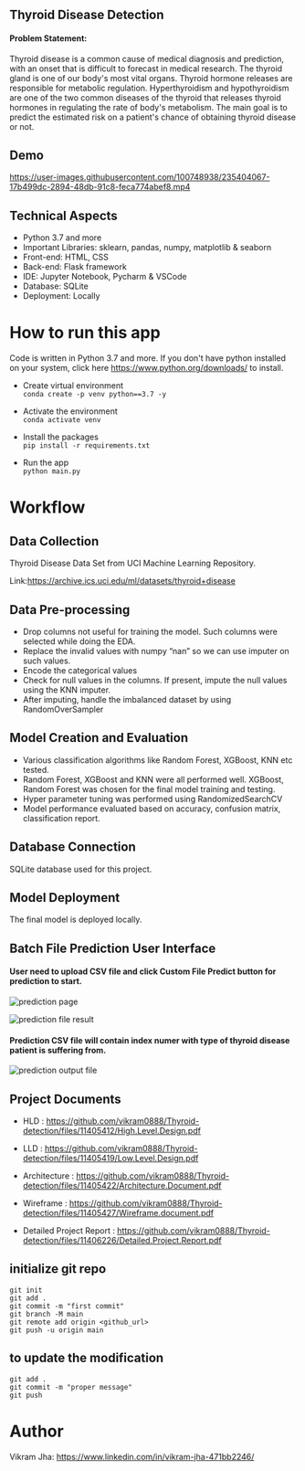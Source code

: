 ## Thyroid Disease Detection

#### Problem Statement:
    
   Thyroid disease is a common cause of medical diagnosis and prediction, with an onset
   that is difficult to forecast in medical research. The thyroid gland is one of our body's
   most vital organs. Thyroid hormone releases are responsible for metabolic regulation.
   Hyperthyroidism and hypothyroidism are one of the two common diseases of the thyroid
   that releases thyroid hormones in regulating the rate of body's metabolism.
   The main goal is to predict the estimated risk on a patient's chance of obtaining thyroid
   disease or not.

## Demo

https://user-images.githubusercontent.com/100748938/235404067-17b499dc-2894-48db-91c8-feca774abef8.mp4




## Technical Aspects

- Python 3.7 and more
- Important Libraries: sklearn, pandas, numpy, matplotlib & seaborn
- Front-end: HTML, CSS 
- Back-end: Flask framework
- IDE: Jupyter Notebook, Pycharm & VSCode
- Database: SQLite
- Deployment: Locally

# How to run this app 

Code is written in Python 3.7 and more. If you don't have python installed on your system, click here https://www.python.org/downloads/ to install.

- Create virtual environment  
```conda create -p venv python==3.7 -y ```

- Activate the environment     
```conda activate venv ```

- Install the packages     
```pip install -r requirements.txt ```

- Run the app     
```python main.py ```


# Workflow

## Data Collection

Thyroid Disease Data Set from UCI Machine Learning Repository.

Link:https://archive.ics.uci.edu/ml/datasets/thyroid+disease

## Data Pre-processing

   - Drop columns not useful for training the model. Such columns were selected while doing the EDA.
   - Replace the invalid values with numpy “nan” so we can use imputer on such values.
   - Encode the categorical values
   - Check for null values in the columns. If present, impute the null values using the KNN imputer.
   - After imputing, handle the imbalanced dataset by using RandomOverSampler

## Model Creation and Evaluation

- Various classification algorithms like Random Forest, XGBoost, KNN etc tested.
- Random Forest, XGBoost and KNN were all performed well. XGBoost, Random Forest was chosen for the final model training and testing.
- Hyper parameter tuning was performed using RandomizedSearchCV
- Model performance evaluated based on accuracy, confusion matrix, classification report.


## Database Connection
SQLite database used for this project.

## Model Deployment
The final model is deployed locally.

## Batch File Prediction User Interface
#### User need to upload CSV file and click Custom File Predict button for prediction to start.
![prediction page](https://user-images.githubusercontent.com/100748938/235406552-a003167a-84c8-4e4c-b7fd-35d70f6b2da4.PNG)


![prediction file result](https://user-images.githubusercontent.com/100748938/235406410-c45f36a9-7e85-4356-97d2-888730d6105d.PNG)

#### Prediction CSV file will contain index numer with type of thyroid disease patient is suffering from.
![prediction output file](https://user-images.githubusercontent.com/100748938/235406465-d4d5db8a-7568-43ee-89f1-78fa49cab3c9.PNG)



## Project Documents

- HLD : https://github.com/vikram0888/Thyroid-detection/files/11405412/High.Level.Design.pdf

- LLD : https://github.com/vikram0888/Thyroid-detection/files/11405419/Low.Level.Design.pdf

- Architecture : https://github.com/vikram0888/Thyroid-detection/files/11405422/Architecture.Document.pdf

- Wireframe : https://github.com/vikram0888/Thyroid-detection/files/11405427/Wireframe.document.pdf

- Detailed Project Report : https://github.com/vikram0888/Thyroid-detection/files/11406226/Detailed.Project.Report.pdf

## initialize git repo

```
git init
git add .
git commit -m "first commit"
git branch -M main
git remote add origin <github_url>
git push -u origin main
```


## to update the modification

```
git add .
git commit -m "proper message"
git push 
```


# Author

Vikram Jha: https://www.linkedin.com/in/vikram-jha-471bb2246/
